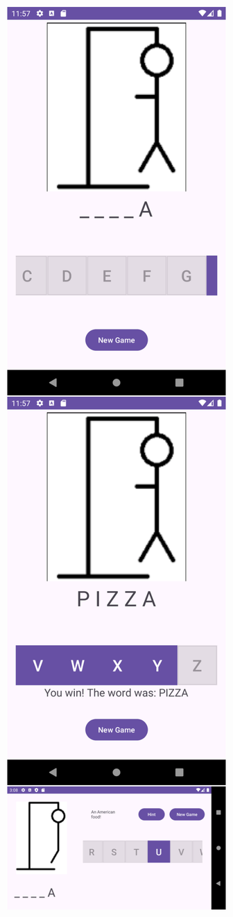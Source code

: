 ![screenshot of game in portrait mode](https://github.com/bui-jeremy/Fellas_HangMan/blob/master/screenshot_portrait.png)
![screenshot of game in portrait mode](https://github.com/bui-jeremy/Fellas_HangMan/blob/master/screenshot_portrait_2.png)
![screenshot of game in landscape mode](https://github.com/bui-jeremy/Fellas_HangMan/blob/master/screenshot_landscape.png)
